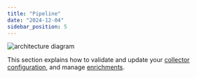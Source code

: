 ```yaml
---
title: "Pipeline"
date: "2024-12-04"
sidebar_position: 5
---
```


![architecture diagram](@site/docs/fundamentals/images/architecture.png)

This section explains how to validate and update your [collector configuration](/docs/pipeline/collector/index.md), and manage [enrichments](/docs/pipeline/enrichments/index.md).
